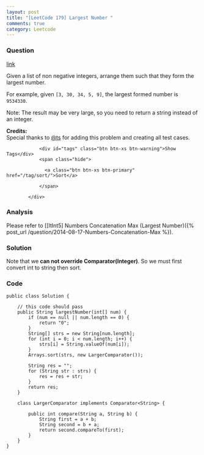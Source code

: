 ```yaml
---
layout: post
title: "[LeetCode 179] Largest Number "
comments: true
category: Leetcode
---
```


### Question

[link](https://leetcode.com/problems/largest-number/)

<div class="question-content">
              <p></p><p>Given a list of non negative integers, arrange them such that they form the largest number.</p>

<p>For example, given <code>[3, 30, 34, 5, 9]</code>, the largest formed number is <code>9534330</code>.</p>

<p>Note: The result may be very large, so you need to return a string instead of an integer.</p>

<p><b>Credits:</b><br>Special thanks to <a href="https://oj.leetcode.com/discuss/user/ts">@ts</a> for adding this problem and creating all test cases.</p><p></p>

                <div id="tags" class="btn btn-xs btn-warning">Show Tags</div>
                <span class="hide">

                  <a class="btn btn-xs btn-primary" href="/tag/sort/">Sort</a>

                </span>

            </div>

### Analysis

Please refer to [[ItInt5] Numbers Concatenation Max (Largest Number)({% post_url /question/2014-08-17-Numbers-Concatenation-Max %}).

### Solution

Note that we __can not override Comparator(Integer)__. So we must first convert int to string then sort.

### Code

    public class Solution {

        // this code should pass
        public String largestNumber(int[] num) {
            if (num == null || num.length == 0) {
                return "0";
            }
            String[] strs = new String[num.length];
            for (int i = 0; i < num.length; i++) {
                strs[i] = String.valueOf(num[i]);
            }
            Arrays.sort(strs, new LargerComparator());

            String res = "";
            for (String str : strs) {
                res = res + str;
            }
            return res;
        }

        class LargerComparator implements Comparator<String> {

            public int compare(String a, String b) {
                String first = a + b;
                String second = b + a;
                return second.compareTo(first);
            }
        }
    }
